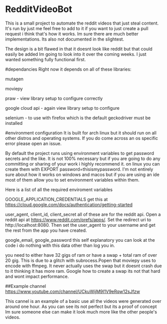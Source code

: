 # RedditVideoBot
This is a small project to automate the reddit videos that just steal content.
It's run by just me feel free to add to it if you want to just create a pull request i think that's how it works.
Im sure there are much better implementations. Its also not documented in the slightest. 

The design is a bit flawed in that it doesnt look like reddit but that could easily be added Im going to look into it over the coming weeks. I just wanted something fully functional first.

#dependancies
Right now it depends on all of these libraries:

mutagen

moviepy

praw - view library setup to configure correctly

google cloud api - again view library setup to configure

selenium - to use with firefox which is the default geckodriver must be installed

#environment configuration
It is built for arch linux but it should run on all other distros and operating systems. If you do come across an os specific error please open an issue.

By default the project runs using environment variables to get password secrets and the like. 
It is not 100% necessary but if you are going to do any committing or sharing of your work i highly recommend it. on linux you can create them with EXPORT password=thisismypassword. 
I'm not entirely sure about how it works on windows and macos but if you are using an ide most of them allow you to set environment variables within them.

Here is a list of all the required enviroment variables

GOOGLE_APPLICATION_CREDENTIALS get this at https://cloud.google.com/docs/authentication/getting-started

user_agent, client_id, client_secret all of these are for the reddit api. Open a reddit api at https://www.reddit.com/prefs/apps/. 
Set the redirect uri to http://localhost:8080. Then set the user_agent to your username and get the rest from the app you have created.  

google_email, google_password this self explanatory you can look at the code i do nothing with this data other than log you in.

you need to either have 32 gigs of ram or have a swap + total ram of over 20 gig. This is due to a glitch with subrocess.Popen that moviepy uses to encode with ffmpeg. It never actually uses the swap but it doesnt crash due to it thinking it has more ram.
Google how to create a swap its not that hard and wont impact performance.

##Example channel
https://www.youtube.com/channel/UCkuWijM9I1V9eRqw12sJfzw

This cannel is an example of a basic use all the videos were generated over around one hour. As you can see its not perfect but its a proof of concept Im sure someone else can make it look much more like the other people's videos.